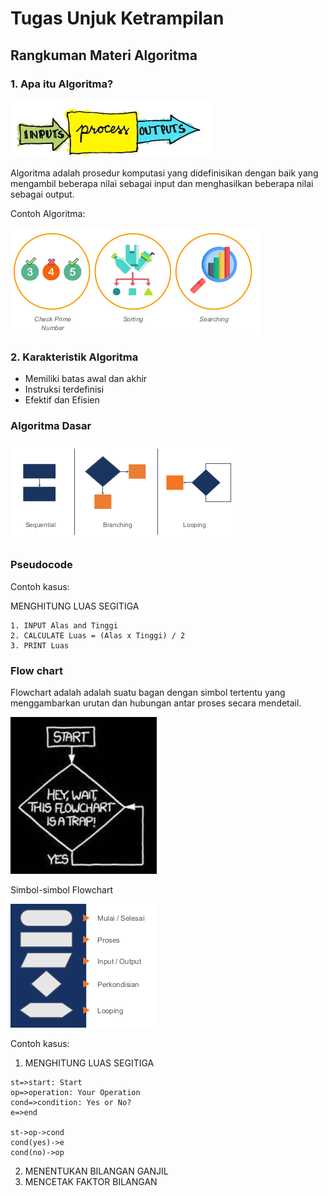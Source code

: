 # Tugas Unjuk Ketrampilan

## Rangkuman Materi Algoritma

### 1. Apa itu Algoritma?

![image](materi/1.png)

Algoritma adalah prosedur komputasi yang didefinisikan dengan baik yang
mengambil beberapa nilai sebagai input dan menghasilkan beberapa nilai
sebagai output.

Contoh Algoritma:

![image](materi/2.png)

### 2. Karakteristik Algoritma
- Memiliki batas awal dan akhir
- Instruksi terdefinisi
- Efektif dan Efisien
  
### Algoritma Dasar

![image](materi/3.png)

### Pseudocode

Contoh kasus:

MENGHITUNG LUAS SEGITIGA

```
1. INPUT Alas and Tinggi
2. CALCULATE Luas = (Alas x Tinggi) / 2
3. PRINT Luas

```

### Flow chart
 
Flowchart adalah adalah suatu bagan dengan simbol tertentu yang menggambarkan urutan dan hubungan antar proses secara mendetail.

![image](materi/4.png)

Simbol-simbol Flowchart

![image](materi/5.png)

Contoh kasus:
1. MENGHITUNG LUAS SEGITIGA
   
```flow
st=>start: Start
op=>operation: Your Operation
cond=>condition: Yes or No?
e=>end

st->op->cond
cond(yes)->e
cond(no)->op
```

2. MENENTUKAN BILANGAN GANJIL
3. MENCETAK FAKTOR BILANGAN


